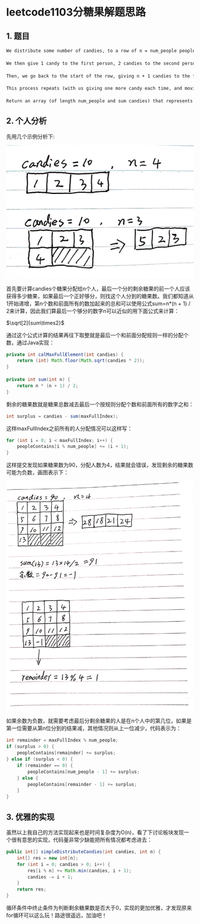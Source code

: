 # leetcode1103分糖果解题思路

## 1. 题目

```txt
We distribute some number of candies, to a row of n = num_people people in the following way:

We then give 1 candy to the first person, 2 candies to the second person, and so on until we give n candies to the last person.

Then, we go back to the start of the row, giving n + 1 candies to the first person, n + 2 candies to the second person, and so on until we give 2 * n candies to the last person.

This process repeats (with us giving one more candy each time, and moving to the start of the row after we reach the end) until we run out of candies.  The last person will receive all of our remaining candies (not necessarily one more than the previous gift).

Return an array (of length num_people and sum candies) that represents the final distribution of candies.
```

## 2. 个人分析

先用几个示例分析下:

<img src="image/candies_1.jpg" alt="candies_1" width="600" />

首先要计算candies个糖果分配给n个人，最后一个分的剩余糖果的前一个人应该获得多少糖果，如果最后一个正好够分，则找这个人分到的糖果数。我们都知道从1开始递增，第n个数和前面所有的数加起来的总和可以使用公式sum=n*(n + 1) / 2来计算，因此我们算最后一个够分的数字n可以近似的用下面公式来计算：

$\sqrt[2]{sum\times2}$

通过这个公式计算的结果再往下取整就是最后一个和前面分配规则一样的分配个数，通过Java实现：

```java
private int calMaxFullElement(int candies) {
    return (int) Math.floor(Math.sqrt(candies * 2));
}

private int sum(int n) {
    return n * (n + 1) / 2;
}
```

剩余的糖果数就是糖果总数减去最后一个按规则分配个数和前面所有的数字之和：

```java
int surplus = candies - sum(maxFullIndex);
```

这样maxFullIndex之前所有的人分配情况可以这样写：

```java
for (int i = 0; i < maxFullIndex; i++) {
    peopleContains[i % num_people] += (i + 1);
}
```

这样提交发现如果糖果数为90，分配人数为4，结果就会错误，发现剩余的糖果数可能为负数，画图表示下：

<img src="image/candies_2.jpg" alt="candies_2" width="600" />

如果余数为负数，就需要考虑最后分剩余糖果的人是在n个人中的第几位，如果是第一位需要从第n位分到的结果减，其他情况则从上一位减少，代码表示为：

```java
int remainder = maxFullIndex % num_people;
if (surplus > 0) {
    peopleContains[remainder] += surplus;
} else if (surplus < 0) {
    if (remainder == 0) {
        peopleContains[num_people - 1] += surplus;
    } else {
        peopleContains[remainder - 1] += surplus;
    }
}
```

## 3. 优雅的实现

虽然以上我自己的方法实现起来也是时间复杂度为O(n)，看了下讨论板块发现一个很有意思的实现，代码量非常少缺能把所有情况都考虑进去：

```java
public int[] simpleDistributeCandies(int candies, int n) {
    int[] res = new int[n];
    for (int i = 0; candies > 0; i++) {
        res[i % n] += Math.min(candies, i + 1);
        candies -= i + 1;
    }
    return res;
}
```

循环条件中终止条件为判断剩余糖果数是否大于0，实现的更加优雅，才发现原来for循环可以这么玩！路途很遥远，加油吧！
